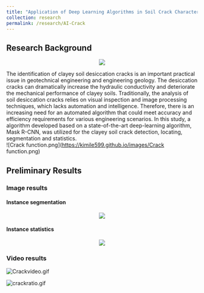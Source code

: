 ```yaml
---
title: "Application of Deep Learning Algorithms in Soil Crack Characterization"
collection: research
permalink: /research/AI-Crack
---
```


## Research Background 

<div style="text-align: center">
<img src="https://kimile599.github.io/images/Crack font.png"/>
</div>

The identification of clayey soil desiccation cracks is an important practical issue in geotechnical engineering and engineering geology. The desiccation cracks can dramatically increase the hydraulic conductivity and deteriorate the mechanical performance of clayey soils. Traditionally, the analysis of soil desiccation cracks relies on visual inspection and image processing techniques, which lacks automation and intelligence. Therefore, there is an increasing need for an automated algorithm that could meet accuracy and efficiency requirements for various engineering scenarios. In this study, a algorithm developed based on a state-of-the-art deep-learning algorithm, Mask R-CNN, was utilized for the clayey soil crack detection, locating, segmentation and statistics. <br>
![Crack function.png](https://kimile599.github.io/images/Crack function.png)
## Preliminary Results
### Image results
#### Instance segmentation
<div style="text-align: center">
<img src="https://kimile599.github.io/images/Crack result2.png"/>
</div>

#### Instance statistics
<div style="text-align: center">
<img src="https://kimile599.github.io/images/Crack result1.jpg"/>
</div>

### Video results
![Crackvideo.gif](https://kimile599.github.io/images/Crackvideo.gif)

![crackratio.gif](https://kimile599.github.io/images/crackratio.gif)
